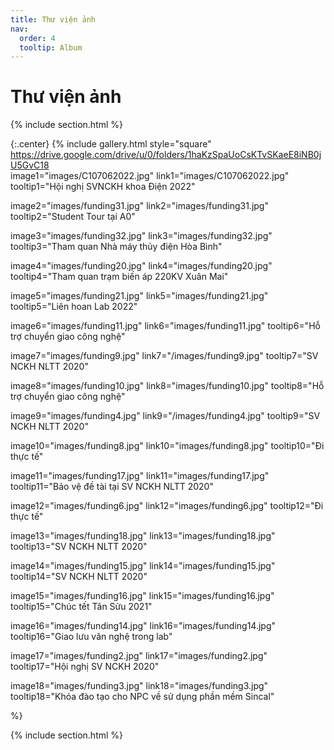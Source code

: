 ```yaml
---
title: Thư viện ảnh
nav:
  order: 4
  tooltip: Album
---
```


# <i class="fas fa-feather-alt"></i>Thư viện ảnh

{% include section.html %}

{:.center}
{% include gallery.html style="square"
https://drive.google.com/drive/u/0/folders/1haKzSpaUoCsKTvSKaeE8iNB0jU5GvC18 <br>
image1="images/C107062022.jpg" link1="images/C107062022.jpg" tooltip1="Hội nghị SVNCKH khoa Điện 2022"

image2="images/funding31.jpg" link2="images/funding31.jpg" tooltip2="Student Tour tại A0"

image3="images/funding32.jpg" link3="images/funding32.jpg" tooltip3="Tham quan Nhà máy thủy điện Hòa Bình"

image4="images/funding20.jpg" link4="images/funding20.jpg" tooltip4="Tham quan trạm biến áp 220KV Xuân Mai"

image5="images/funding21.jpg" link5="images/funding21.jpg" tooltip5="Liên hoan Lab 2022"

image6="images/funding11.jpg" link6="images/funding11.jpg" tooltip6="Hỗ trợ chuyển giao công nghệ"

image7="images/funding9.jpg" link7="/images/funding9.jpg" tooltip7="SV NCKH NLTT 2020"

image8="images/funding10.jpg" link8="images/funding10.jpg" tooltip8="Hỗ trợ chuyển giao công nghệ"

image9="images/funding4.jpg" link9="/images/funding4.jpg" tooltip9="SV NCKH NLTT 2020"

image10="images/funding8.jpg" link10="images/funding8.jpg" tooltip10="Đi thực tế"

image11="images/funding17.jpg" link11="images/funding17.jpg" tooltip11="Bảo vệ đề tài tại SV NCKH NLTT 2020"

image12="images/funding6.jpg" link12="images/funding6.jpg" tooltip12="Đi thực tế"

image13="images/funding18.jpg" link13="images/funding18.jpg" tooltip13="SV NCKH NLTT 2020"

image14="images/funding15.jpg" link14="images/funding15.jpg" tooltip14="SV NCKH NLTT 2020"

image15="images/funding16.jpg" link15="images/funding16.jpg" tooltip15="Chúc tết Tân Sửu 2021"

image16="images/funding14.jpg" link16="images/funding14.jpg" tooltip16="Giao lưu văn nghệ trong lab"

image17="images/funding2.jpg" link17="images/funding2.jpg" tooltip17="Hội nghị SV NCKH 2020"

image18="images/funding3.jpg" link18="images/funding3.jpg" tooltip18="Khóa đào tạo cho NPC về sử dụng phần mềm Sincal"


 %}

{% include section.html %}
